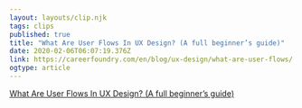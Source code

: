 ```yaml
---
layout: layouts/clip.njk 
tags: clips 
published: true 
title: "What Are User Flows In UX Design? (A full beginner’s guide)" 
date: 2020-02-06T06:07:19.376Z 
link: https://careerfoundry.com/en/blog/ux-design/what-are-user-flows/ 
ogtype: article 
---
```

[What Are User Flows In UX Design? (A full beginner’s guide)](https://careerfoundry.com/en/blog/ux-design/what-are-user-flows/) 
